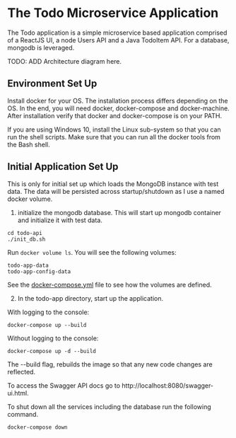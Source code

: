 # The Todo Microservice Application #

The Todo application is a simple microservice based application comprised of a ReactJS UI, a node Users API and a Java TodoItem API.  For a database, mongodb is leveraged.

TODO: ADD Architecture diagram here.

## Environment Set Up ##

Install docker for your OS.  The installation process differs depending on the OS.  In the end, you will need docker, docker-compose and docker-machine.  After installation verify that docker and docker-compose is on your PATH.

If you are using Windows 10, install the Linux sub-system so that you can run the shell scripts.  Make sure that you can run all the docker tools from the Bash shell.

## Initial Application Set Up ##

This is only for initial set up which loads the MongoDB instance with test data. The data will be persisted across startup/shutdown as I use a named docker volume. 

1) initialize the mongodb database.  This will start up mongodb container and initialize it with test data.  

```
cd todo-api
./init_db.sh
```

Run ``docker volume ls``.  You will see the following volumes:

```
todo-app-data
todo-app-config-data
```

See the [docker-compose.yml](docker-compose.yml) file to see how the volumes are defined.

2) In the todo-app directory, start up the application.

With logging to the console:

```
docker-compose up --build
```

Without logging to the console:

```
docker-compose up -d --build
```

The --build flag, rebuilds the image so that any new code changes are reflected.

To access the Swagger API docs go to http://localhost:8080/swagger-ui.html.

To shut down all the services including the database run the following command.

```
docker-compose down
```






